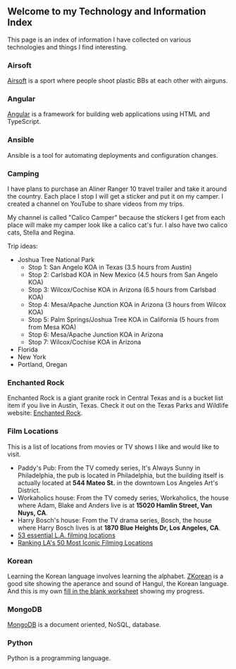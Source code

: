 ## Welcome to my Technology and Information Index

This page is an index of information I have collected on various technologies and things I find interesting.


### Airsoft

[Airsoft](https://patrickaregan.github.io/tech-index/airsoft) is a sport where people shoot plastic BBs at each other with airguns.

### Angular

[Angular](https://patrickaregan.github.io/tech-index/angular) is a framework for building web applications using HTML and TypeScript.

### Ansible

Ansible is a tool for automating deployments and configuration changes.

### Camping

I have plans to purchase an Aliner Ranger 10 travel trailer and take it around the country. Each place I stop I will get a sticker and put it on my camper. I created a channel on YouTube to share videos from my trips.

My channel is called "Calico Camper" because the stickers I get from each place will make my camper look like a calico cat's fur. I also have two calico cats, Stella and Regina.

Trip ideas:

- Joshua Tree National Park
    * Stop 1: San Angelo KOA in Texas (3.5 hours from Austin)
    * Stop 2: Carlsbad KOA in New Mexico (4.5 hours from San Angelo KOA)
    * Stop 3: Wilcox/Cochise KOA in Arizona (6.5 hours from Carlsbad KOA)
    * Stop 4: Mesa/Apache Junction KOA in Arizona (3 hours from Wilcox KOA)
    * Stop 5: Palm Springs/Joshua Tree KOA in California (5 hours from from Mesa KOA)
    * Stop 6: Mesa/Apache Junction KOA in Arizona
    * Stop 7: Wilcox/Cochise KOA in Arizona
- Florida
- New York
- Portland, Oregan

### Enchanted Rock

Enchanted Rock is a giant granite rock in Central Texas and is a bucket list item if you live in Austin, Texas. Check it out on the Texas Parks and Wildlife website: [Enchanted Rock](https://tpwd.texas.gov/state-parks/enchanted-rock).


### Film Locations
This is a list of locations from movies or TV shows I like and would like to visit.
- Paddy's Pub: From the TV comedy series, It's Always Sunny in Philadelphia, the pub is located in Philadelphia, but the building itself is actually located at **544 Mateo St.** in the downtown Los Angeles Art's District.
- Workaholics house: From the TV comedy series, Workaholics, the house where Adam, Blake and Anders live is at **15020 Hamlin Street, Van Nuys, CA**.
- Harry Bosch's house: From the TV drama series, Bosch, the house where Harry Bosch lives is at **1870 Blue Heights Dr, Los Angeles, CA**.
- [53 essential L.A. filming locations](https://www.latimes.com/entertainment-arts/list/53-essential-l-a-filming-locations-how-many-have-you-visited)
- [Ranking LA's 50 Most Iconic Filming Locations](https://giggster.com/blog/famous-los-angeles-filming-locations/)

### Korean

Learning the Korean language involves learning the alphabet. [ZKorean](https://zkorean.com/hangul/appearance) is a good site showing the aperance and sound of Hangul, the Korean language. And this is my own [fill in the blank worksheet](https://patrickaregan.github.io/tech-index/korean) showing my progress.


### MongoDB

[MongoDB](https://patrickaregan.github.io/tech-index/mongodb) is a document oriented, NoSQL, database.


### Python

Python is a programming language.




